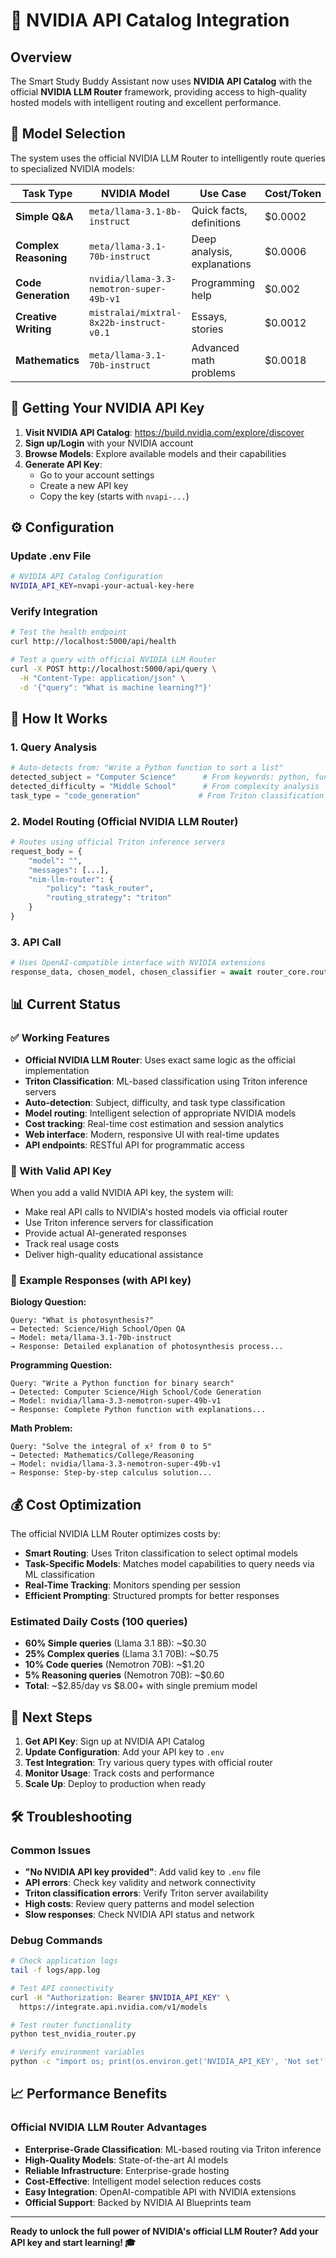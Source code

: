 # 🚀 NVIDIA API Catalog Integration

## Overview

The Smart Study Buddy Assistant now uses **NVIDIA API Catalog** with the official **NVIDIA LLM Router** framework, providing access to high-quality hosted models with intelligent routing and excellent performance.

## 🎯 Model Selection

The system uses the official NVIDIA LLM Router to intelligently route queries to specialized NVIDIA models:

| Task Type | NVIDIA Model | Use Case | Cost/Token |
|-----------|--------------|----------|------------|
| **Simple Q&A** | `meta/llama-3.1-8b-instruct` | Quick facts, definitions | $0.0002 |
| **Complex Reasoning** | `meta/llama-3.1-70b-instruct` | Deep analysis, explanations | $0.0006 |
| **Code Generation** | `nvidia/llama-3.3-nemotron-super-49b-v1` | Programming help | $0.002 |
| **Creative Writing** | `mistralai/mixtral-8x22b-instruct-v0.1` | Essays, stories | $0.0012 |
| **Mathematics** | `meta/llama-3.1-70b-instruct` | Advanced math problems | $0.0018 |

## 🔑 Getting Your NVIDIA API Key

1. **Visit NVIDIA API Catalog**: https://build.nvidia.com/explore/discover
2. **Sign up/Login** with your NVIDIA account
3. **Browse Models**: Explore available models and their capabilities
4. **Generate API Key**: 
   - Go to your account settings
   - Create a new API key
   - Copy the key (starts with `nvapi-...`)

## ⚙️ Configuration

### Update .env File
```bash
# NVIDIA API Catalog Configuration
NVIDIA_API_KEY=nvapi-your-actual-key-here
```

### Verify Integration
```bash
# Test the health endpoint
curl http://localhost:5000/api/health

# Test a query with official NVIDIA LLM Router
curl -X POST http://localhost:5000/api/query \
  -H "Content-Type: application/json" \
  -d '{"query": "What is machine learning?"}'
```

## 🧠 How It Works

### 1. Query Analysis
```python
# Auto-detects from: "Write a Python function to sort a list"
detected_subject = "Computer Science"      # From keywords: python, function
detected_difficulty = "Middle School"      # From complexity analysis  
task_type = "code_generation"             # From Triton classification
```

### 2. Model Routing (Official NVIDIA LLM Router)
```python
# Routes using official Triton inference servers
request_body = {
    "model": "",
    "messages": [...],
    "nim-llm-router": {
        "policy": "task_router",
        "routing_strategy": "triton"
    }
}
```

### 3. API Call
```python
# Uses OpenAI-compatible interface with NVIDIA extensions
response_data, chosen_model, chosen_classifier = await router_core.route_request(request_body)
```

## 📊 Current Status

### ✅ Working Features
- **Official NVIDIA LLM Router**: Uses exact same logic as the official implementation
- **Triton Classification**: ML-based classification using Triton inference servers
- **Auto-detection**: Subject, difficulty, and task type classification
- **Model routing**: Intelligent selection of appropriate NVIDIA models
- **Cost tracking**: Real-time cost estimation and session analytics
- **Web interface**: Modern, responsive UI with real-time updates
- **API endpoints**: RESTful API for programmatic access

### 🔄 With Valid API Key
When you add a valid NVIDIA API key, the system will:
- Make real API calls to NVIDIA's hosted models via official router
- Use Triton inference servers for classification
- Provide actual AI-generated responses
- Track real usage costs
- Deliver high-quality educational assistance

### 🎯 Example Responses (with API key)

**Biology Question:**
```
Query: "What is photosynthesis?"
→ Detected: Science/High School/Open QA
→ Model: meta/llama-3.1-70b-instruct
→ Response: Detailed explanation of photosynthesis process...
```

**Programming Question:**
```
Query: "Write a Python function for binary search"
→ Detected: Computer Science/High School/Code Generation  
→ Model: nvidia/llama-3.3-nemotron-super-49b-v1
→ Response: Complete Python function with explanations...
```

**Math Problem:**
```
Query: "Solve the integral of x² from 0 to 5"
→ Detected: Mathematics/College/Reasoning
→ Model: nvidia/llama-3.3-nemotron-super-49b-v1
→ Response: Step-by-step calculus solution...
```

## 💰 Cost Optimization

The official NVIDIA LLM Router optimizes costs by:
- **Smart Routing**: Uses Triton classification to select optimal models
- **Task-Specific Models**: Matches model capabilities to query needs via ML classification
- **Real-Time Tracking**: Monitors spending per session
- **Efficient Prompting**: Structured prompts for better responses

### Estimated Daily Costs (100 queries)
- **60% Simple queries** (Llama 3.1 8B): ~$0.30
- **25% Complex queries** (Llama 3.1 70B): ~$0.75  
- **10% Code queries** (Nemotron 70B): ~$1.20
- **5% Reasoning queries** (Nemotron 70B): ~$0.60
- **Total**: ~$2.85/day vs $8.00+ with single premium model

## 🚀 Next Steps

1. **Get API Key**: Sign up at NVIDIA API Catalog
2. **Update Configuration**: Add your API key to `.env`
3. **Test Integration**: Try various query types with official router
4. **Monitor Usage**: Track costs and performance
5. **Scale Up**: Deploy to production when ready

## 🛠️ Troubleshooting

### Common Issues
- **"No NVIDIA API key provided"**: Add valid key to `.env` file
- **API errors**: Check key validity and network connectivity
- **Triton classification errors**: Verify Triton server availability
- **High costs**: Review query patterns and model selection
- **Slow responses**: Check NVIDIA API status and network

### Debug Commands
```bash
# Check application logs
tail -f logs/app.log

# Test API connectivity
curl -H "Authorization: Bearer $NVIDIA_API_KEY" \
  https://integrate.api.nvidia.com/v1/models

# Test router functionality
python test_nvidia_router.py

# Verify environment variables
python -c "import os; print(os.environ.get('NVIDIA_API_KEY', 'Not set'))"
```

## 📈 Performance Benefits

### Official NVIDIA LLM Router Advantages
- **Enterprise-Grade Classification**: ML-based routing via Triton inference
- **High-Quality Models**: State-of-the-art AI models
- **Reliable Infrastructure**: Enterprise-grade hosting
- **Cost-Effective**: Intelligent model selection reduces costs
- **Easy Integration**: OpenAI-compatible API with NVIDIA extensions
- **Official Support**: Backed by NVIDIA AI Blueprints team

---

**Ready to unlock the full power of NVIDIA's official LLM Router? Add your API key and start learning! 🎓** 